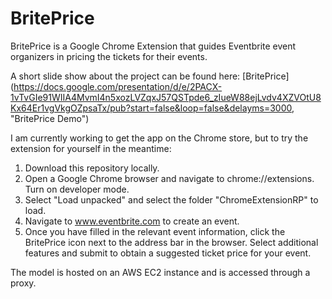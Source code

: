 # BritePrice

BritePrice is a Google Chrome Extension that guides Eventbrite event organizers in pricing the tickets for their events.

A short slide show about the project can be found here: [BritePrice] (https://docs.google.com/presentation/d/e/2PACX-1vTvGIe91WIIA4MvmI4n5xozLVZqxJ57QSTpde6_zIueW88ejLvdv4XZVOtU8Kx64Er1vgVkgOZpsaTx/pub?start=false&loop=false&delayms=3000, "BritePrice Demo")

I am currently working to get the app on the Chrome store, but to try the extension for yourself in the meantime:

1. Download this repository locally.
2. Open a Google Chrome browser and navigate to chrome://extensions. Turn on developer mode.
3. Select "Load unpacked" and select the folder "ChromeExtensionRP" to load.
4. Navigate to www.eventbrite.com to create an event.
5. Once you have filled in the relevant event information, click the BritePrice icon next to the address bar in the browser. Select additional features and submit to obtain a suggested ticket price for your event.

The model is hosted on an AWS EC2 instance and is accessed through a proxy.